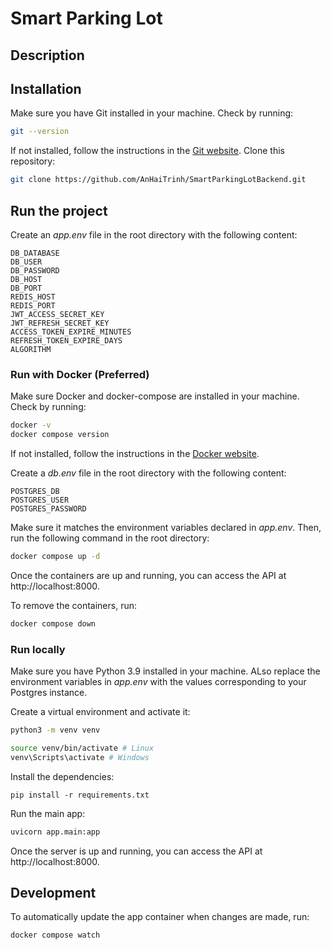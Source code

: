 # Smart Parking Lot
## Description

## Installation
Make sure you have Git installed in your machine. Check by running:
```bash
git --version
```
If not installed, follow the instructions in the [Git website](https://git-scm.com/book/en/v2/Getting-Started-Installing-Git).
Clone this repository:
```bash
git clone https://github.com/AnHaiTrinh/SmartParkingLotBackend.git
```

## Run the project
Create an *app.env* file in the root directory with the following content:
```
DB_DATABASE
DB_USER
DB_PASSWORD
DB_HOST
DB_PORT
REDIS_HOST
REDIS_PORT
JWT_ACCESS_SECRET_KEY
JWT_REFRESH_SECRET_KEY
ACCESS_TOKEN_EXPIRE_MINUTES
REFRESH_TOKEN_EXPIRE_DAYS
ALGORITHM
```
### Run with Docker (Preferred)
Make sure Docker and docker-compose are installed in your machine. 
Check by running:

```bash
docker -v
docker compose version
```
If not installed, follow the instructions in the [Docker website](https://docs.docker.com/get-docker/).

Create a *db.env* file in the root directory with the following content:
```
POSTGRES_DB
POSTGRES_USER
POSTGRES_PASSWORD
```

Make sure it matches the environment variables declared in *app.env*. Then, run the following command in the root directory:
```bash
docker compose up -d
```
Once the containers are up and running, you can access the API at http://localhost:8000.

To remove the containers, run:
```bash
docker compose down
```

### Run locally
Make sure you have Python 3.9 installed in your machine. 
ALso replace the environment variables in *app.env* with the values corresponding to your Postgres instance.

Create a virtual environment and activate it:
```bash
python3 -m venv venv

source venv/bin/activate # Linux
venv\Scripts\activate # Windows
```
Install the dependencies:
```
pip install -r requirements.txt
```

Run the main app:
```bash
uvicorn app.main:app
```
Once the server is up and running, you can access the API at http://localhost:8000.

## Development
To automatically update the app container when changes are made, run:
```
docker compose watch
```